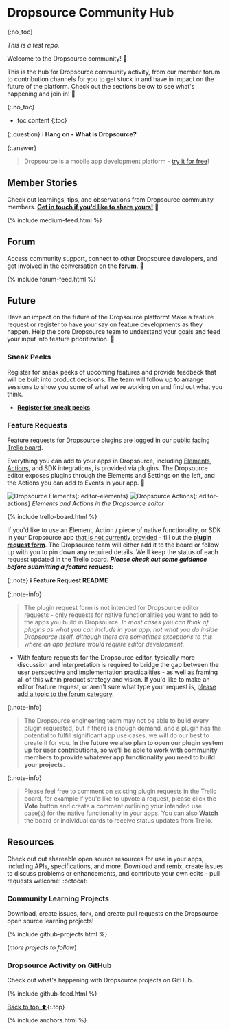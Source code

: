 # Dropsource Community Hub
{:no_toc}

_This is a test repo._

Welcome to the Dropsource community! :wave:

This is the hub for Dropsource community activity, from our member forum to contribution channels for you to get stuck in and have in impact on the future of the platform. Check out the sections below to see what's happening and join in! :tada:

{:.no_toc}

* toc content
{:toc}

{:.question}
:information_source: __Hang on - What is Dropsource?__

{:.answer}
> Dropsource is a mobile app development platform - [try it for free](https://app.dropsource.com)!

## Member Stories

Check out learnings, tips, and observations from Dropsource community members. __[Get in touch if you'd like to share yours!](https://forum.dropsource.com/u/sue/)__ :mega:

{% include medium-feed.html %}

## Forum

Access community support, connect to other Dropsource developers, and get involved in the conversation on the __[forum](https://forum.dropsource.com)__. :speech_balloon:

{% include forum-feed.html %}

## Future

Have an impact on the future of the Dropsource platform! Make a feature request or register to have your say on feature developments as they happen. Help the core Dropsource team to understand your goals and feed your input into feature prioritization. :rocket:

### Sneak Peeks

Register for sneak peeks of upcoming features and provide feedback that will be built into product decisions. The team will follow up to arrange sessions to show you some of what we're working on and find out what you think.

* __[Register for sneak peeks](https://goo.gl/forms/7HtgSEXQEUAJvRe42)__

### Feature Requests

Feature requests for Dropsource plugins are logged in our [public facing Trello board](https://trello.com/b/BCCMRu9i). 

Everything you can add to your apps in Dropsource, including [Elements](https://help.dropsource.com/docs/documentation/using-dropsource/building-the-ui/adding-ui-elements/ "Elements intro"), [Actions](https://help.dropsource.com/docs/documentation/using-dropsource/defining-functionality/ "Actions intro"), and SDK integrations, is provided via plugins. The Dropsource editor exposes plugins through the Elements and Settings on the left, and the Actions you can add to Events in your app. :iphone:

![Dropsource Elements](https://user-images.githubusercontent.com/6666370/50702485-fd9b1680-1048-11e9-8182-111020ff046c.png "Elements in the Dropsource editor"){:.editor-elements}
![Dropsource Actions](https://user-images.githubusercontent.com/6666370/50702484-fd9b1680-1048-11e9-9802-e937455beda0.png "The Dropsource Actions list"){:.editor-actions}
*Elements and Actions in the Dropsource editor*

{% include trello-board.html %}

If you'd like to use an Element, Action / piece of native functionality, or SDK in your Dropsource app [that is not currently provided](https://help.dropsource.com/docs/getting-started/use-case-compatibility/ "Dropsource use case compatibility list") - fill out the __[plugin request form](https://goo.gl/forms/WZ5wBwMDiNUF5i552 "Plugin feature request form")__. The Dropsource team will either add it to the board or follow up with you to pin down any required details. We'll keep the status of each request updated in the Trello board. ___Please check out some guidance before submitting a feature request:___

{:.note}
__:information_source: Feature Request README__

{:.note-info}
> The plugin request form is not intended for Dropsource editor requests - only requests for native functionalities you want to add to the apps you build in Dropsource. _In most cases you can think of plugins as what you can include in your app, not what you do inside Dropsource itself, although there are sometimes exceptions to this where an app feature would require editor development._ 
* With feature requests for the Dropsource editor, typically more discussion and interpretation is required to bridge the gap between the user perspective and implementation practicalities - as well as framing all of this within product strategy and vision. If you'd like to make an editor feature request, or aren't sure what type your request is, [please add a topic to the forum category](https://forum.dropsource.com/c/feature-request "Feature requests in the forum").

{:.note-info}
> The Dropsource engineering team may not be able to build every plugin requested, but if there is enough demand, and a plugin has the potential to fulfill significant app use cases, we will do our best to create it for you. __In the future we also plan to open our plugin system up for user contributions, so we'll be able to work with community members to provide whatever app functionality you need to build your projects.__

{:.note-info}
> Please feel free to comment on existing plugin requests in the Trello board, for example if you'd like to upvote a request, please click the __Vote__ button and create a comment outlining your intended use case(s) for the native functionality in your apps. You can also __Watch__ the board or individual cards to receive status updates from Trello.

## Resources

Check out out shareable open source resources for use in your apps, including APIs, specifications, and more. Download and remix, create issues to discuss problems or enhancements, and contribute your own edits - pull requests welcome! :octocat:

### Community Learning Projects

Download, create issues, fork, and create pull requests on the Dropsource open source learning projects!

{% include github-projects.html %}

(_more projects to follow_)

### Dropsource Activity on GitHub

Check out what's happening with Dropsource projects on GitHub.

{% include github-feed.html %}

[Back to top :arrow_up:](#dropsource-community-hub){:.top}

{% include anchors.html %}